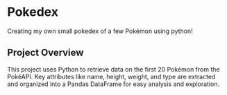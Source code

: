 # Pokedex
Creating my own small pokedex of a few Pokémon using python!

## Project Overview
This project uses Python to retrieve data on the first 20 Pokémon from the PokéAPI. Key attributes like name, height, weight, and type are extracted and organized into a Pandas DataFrame for easy analysis and exploration.
